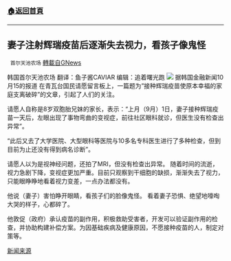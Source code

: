 ###  [:house:返回首頁](https://github.com/ourhimalayas/txt)
---


## 妻子注射辉瑞疫苗后逐渐失去视力，看孩子像鬼怪
` 首尔天池农场` [轉載自GNews](https://gnews.org/zh-hans/1597529/)

韩国首尔天池农场
翻译：鱼子酱CAVIAR
编辑：追着曙光跑
![](https://assets.gnews.org/wp-content/uploads/2021/10/WhatsApp-Image-2021-10-16-at-20.16.12-1.jpeg)
据韩国金融新闻10月15的报道 在青瓦台国民请愿留言板上，一篇题为”接种辉瑞疫苗使原本幸福的家庭支离破碎”的文章，引起了人们的关注。

请愿人自称是8岁双胞胎兄妹的家长，表示：“上月（9月）1日，妻子接种辉瑞疫苗一天后，左眼出现了事物弯曲的变视症，前往社区眼科就诊，但医生没有检查出异常”。

“此后又去了大学医院、大型眼科等医院与10多名专科医生进行了多种检查，但到目前为止还没有得到病名诊断”。

请愿人以为是视神经问题，还拍了MRI，但没有检查出异常。 随着时间的流逝，视力急剧下降，变视症更加严重。目前只观察到干细胞的缺损，渐渐失去了视力，只能眼睁睁地看着视力变差，一点办法都没有。

他说（妻子）害怕睁开眼睛，看孩子们的脸像鬼怪。 看着妻子恐惧、绝望地嚎啕大哭的样子，心都碎了。

他敦促（政府）承认疫苗的副作用，积极救助受害者，开发可以验证副作用的检查，并协助构建补偿方案。为因基础疾病及健康原因，不愿接种疫苗的人，制定对策等。

[新闻来源](https://n.news.naver.com/article/014/0004723550)
